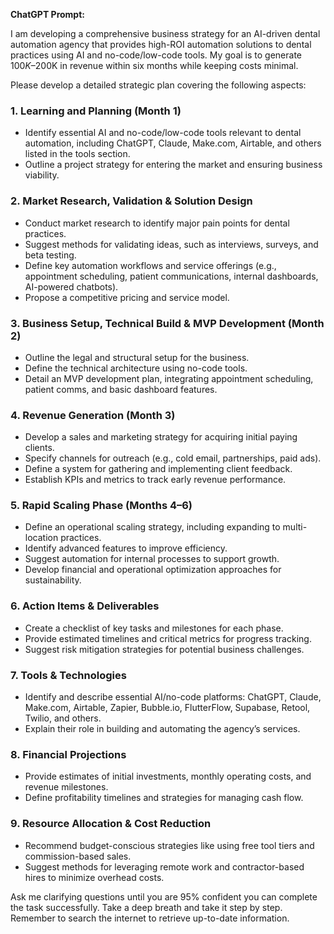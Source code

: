 **ChatGPT Prompt:**  

I am developing a comprehensive business strategy for an AI-driven dental automation agency that provides high-ROI automation solutions to dental practices using AI and no-code/low-code tools. My goal is to generate $100K–$200K in revenue within six months while keeping costs minimal.  

Please develop a detailed strategic plan covering the following aspects:  

### **1. Learning and Planning (Month 1)**  
- Identify essential AI and no-code/low-code tools relevant to dental automation, including ChatGPT, Claude, Make.com, Airtable, and others listed in the tools section.  
- Outline a project strategy for entering the market and ensuring business viability.  

### **2. Market Research, Validation & Solution Design**  
- Conduct market research to identify major pain points for dental practices.  
- Suggest methods for validating ideas, such as interviews, surveys, and beta testing.  
- Define key automation workflows and service offerings (e.g., appointment scheduling, patient communications, internal dashboards, AI-powered chatbots).  
- Propose a competitive pricing and service model.  

### **3. Business Setup, Technical Build & MVP Development (Month 2)**  
- Outline the legal and structural setup for the business.  
- Define the technical architecture using no-code tools.  
- Detail an MVP development plan, integrating appointment scheduling, patient comms, and basic dashboard features.  

### **4. Revenue Generation (Month 3)**  
- Develop a sales and marketing strategy for acquiring initial paying clients.  
- Specify channels for outreach (e.g., cold email, partnerships, paid ads).  
- Define a system for gathering and implementing client feedback.  
- Establish KPIs and metrics to track early revenue performance.  

### **5. Rapid Scaling Phase (Months 4–6)**  
- Define an operational scaling strategy, including expanding to multi-location practices.  
- Identify advanced features to improve efficiency.  
- Suggest automation for internal processes to support growth.  
- Develop financial and operational optimization approaches for sustainability.  

### **6. Action Items & Deliverables**  
- Create a checklist of key tasks and milestones for each phase.  
- Provide estimated timelines and critical metrics for progress tracking.  
- Suggest risk mitigation strategies for potential business challenges.  

### **7. Tools & Technologies**  
- Identify and describe essential AI/no-code platforms: ChatGPT, Claude, Make.com, Airtable, Zapier, Bubble.io, FlutterFlow, Supabase, Retool, Twilio, and others.  
- Explain their role in building and automating the agency’s services.  

### **8. Financial Projections**  
- Provide estimates of initial investments, monthly operating costs, and revenue milestones.  
- Define profitability timelines and strategies for managing cash flow.  

### **9. Resource Allocation & Cost Reduction**  
- Recommend budget-conscious strategies like using free tool tiers and commission-based sales.  
- Suggest methods for leveraging remote work and contractor-based hires to minimize overhead costs.  

Ask me clarifying questions until you are 95% confident you can complete the task successfully. Take a deep breath and take it step by step. Remember to search the internet to retrieve up-to-date information.